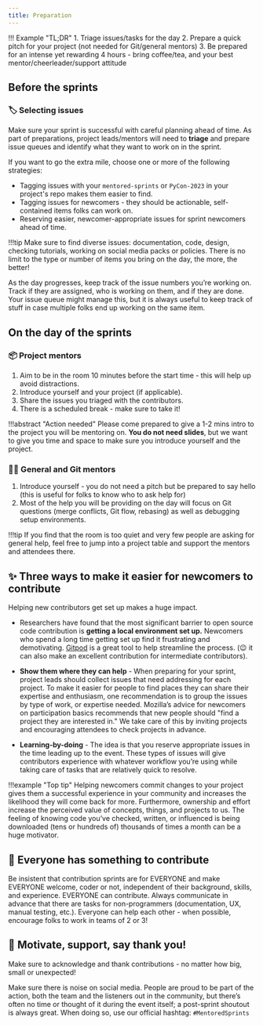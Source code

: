 ```yaml
---
title: Preparation
---
```


!!! Example "TL;DR" 1. Triage issues/tasks for the day 2. Prepare a quick pitch for your project (not needed for Git/general mentors) 3. Be prepared for an intense yet rewarding 4 hours - bring coffee/tea, and your best mentor/cheerleader/support attitude

## Before the sprints

### :label: Selecting issues

Make sure your sprint is successful with careful planning ahead of time. As part of preparations, project leads/mentors will need to **triage** and prepare issue queues and identify what they want to work on in the sprint.

If you want to go the extra mile, choose one or more of the following strategies:

- Tagging issues with your `mentored-sprints` or `PyCon-2023` in your project's repo makes them easier to find.
- Tagging issues for newcomers - they should be actionable, self-contained items folks can work on.
- Reserving easier, newcomer-appropriate issues for sprint newcomers ahead of time.

!!!tip
Make sure to find diverse issues: documentation, code, design, checking tutorials, working on social media packs or policies.
There is no limit to the type or number of items you bring on the day, the more, the better!

As the day progresses, keep track of the issue numbers you’re working on. Track if they are assigned, who is working on them, and if they are done. Your issue queue might manage this, but it is always useful to keep track of stuff in case multiple folks end up working on the same item.

## On the day of the sprints

### :package: Project mentors

1. Aim to be in the room 10 minutes before the start time - this will help up avoid distractions.
2. Introduce yourself and your project (if applicable).
3. Share the issues you triaged with the contributors.
4. There is a scheduled break - make sure to take it!

!!!abstract "Action needed"
Please come prepared to give a 1-2 mins intro to the project you will be mentoring on.
**You do not need slides**, but we want to give you time and space to make sure you introduce yourself and the project.

### :teacher: General and Git mentors

1. Introduce yourself - you do not need a pitch but be prepared to say hello (this is useful for folks to know who to ask help for)
1. Most of the help you will be providing on the day will focus on Git questions (merge conflicts, Git flow, rebasing) as well as debugging setup environments.

!!!tip
If you find that the room is too quiet and very few people are asking for general help,
feel free to jump into a project table and support the mentors and attendees there.

## :sparkles: Three ways to make it easier for newcomers to contribute

Helping new contributors get set up makes a huge impact.

- Researchers have found that the most significant barrier to open source code contribution is **getting a local environment set up.** Newcomers who spend a long time getting set up find it frustrating and demotivating. [Gitpod](https://gitpod.io) is a great tool to help streamline the process. (:wink: it can also make an excellent contribution for intermediate contributors).

- **Show them where they can help** - When preparing for your sprint, project leads should collect issues that need addressing for each project. To make it easier for people to find places they can share their expertise and enthusiasm, one recommendation is to group the issues by type of work, or expertise needed. Mozilla’s advice for newcomers on participation basics recommends that new people should "find a project they are interested in." We take care of this by inviting projects and encouraging attendees to check projects in advance.

- **Learning-by-doing** - The idea is that you reserve appropriate issues in the time leading up to the event. These types of issues will give contributors experience with whatever workflow you’re using while taking care of tasks that are relatively quick to resolve.

!!!example "Top tip"
Helping newcomers commit changes to your project gives them a successful experience in your community and increases the likelihood they will come back for more. Furthermore, ownership and effort increase the perceived value of concepts, things, and projects to us. The feeling of knowing code you’ve checked, written, or influenced is being downloaded (tens or hundreds of) thousands of times a month can be a huge motivator.

## :unicorn: Everyone has something to contribute

Be insistent that contribution sprints are for EVERYONE and make EVERYONE welcome, coder or not, independent of their background, skills, and experience. EVERYONE can contribute.
Always communicate in advance that there are tasks for non-programmers (documentation, UX, manual testing, etc.).
Everyone can help each other - when possible, encourage folks to work in teams of 2 or 3!

## :pray: Motivate, support, say thank you!

Make sure to acknowledge and thank contributions - no matter how big, small or unexpected!

Make sure there is noise on social media. People are proud to be part of the action, both the team and the listeners out in the community, but there’s often no time or thought of it during the event itself; a post-sprint shoutout is always great. When doing so, use our official hashtag: `#MentoredSprints`
